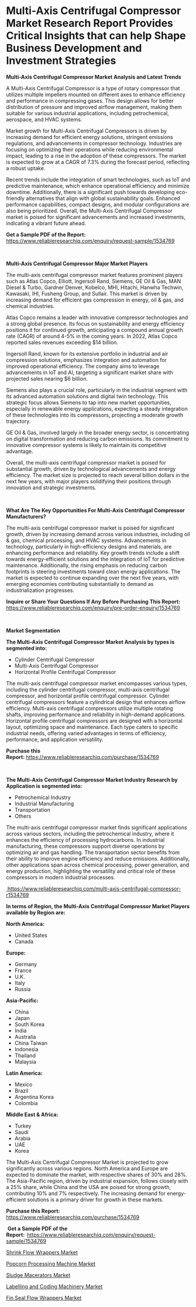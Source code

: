 <p><h1>Multi-Axis Centrifugal Compressor Market Research Report Provides Critical Insights that can help Shape Business Development and Investment Strategies</h1></p><p><strong>Multi-Axis Centrifugal Compressor Market Analysis and Latest Trends</strong></p>
<p><p>A Multi-Axis Centrifugal Compressor is a type of rotary compressor that utilizes multiple impellers mounted on different axes to enhance efficiency and performance in compressing gases. This design allows for better distribution of pressure and improved airflow management, making them suitable for various industrial applications, including petrochemical, aerospace, and HVAC systems.</p><p>Market growth for Multi-Axis Centrifugal Compressors is driven by increasing demand for efficient energy solutions, stringent emissions regulations, and advancements in compressor technology. Industries are focusing on optimizing their operations while reducing environmental impact, leading to a rise in the adoption of these compressors. The market is expected to grow at a CAGR of 7.3% during the forecast period, reflecting a robust uptake.</p><p>Recent trends include the integration of smart technologies, such as IoT and predictive maintenance, which enhance operational efficiency and minimize downtime. Additionally, there is a significant push towards developing eco-friendly alternatives that align with global sustainability goals. Enhanced performance capabilities, compact designs, and modular configurations are also being prioritized. Overall, the Multi-Axis Centrifugal Compressor market is poised for significant advancements and increased investments, indicating a vibrant future ahead.</p></p>
<p><strong>Get a Sample PDF of the Report:&nbsp;</strong> <a href="https://www.reliableresearchiq.com/enquiry/request-sample/1534769?utm_campaign=1119&utm_medium=2&utm_source=Github&utm_content=ia&utm_term=11042025&utm_id=multi-axis-centrifugal-compressor">https://www.reliableresearchiq.com/enquiry/request-sample/1534769</a></p>
<p>&nbsp;</p>
<p><strong>Multi-Axis Centrifugal Compressor Major Market Players</strong></p>
<p><p>The multi-axis centrifugal compressor market features prominent players such as Atlas Copco, Elliott, Ingersoll Rand, Siemens, GE Oil & Gas, MAN Diesel & Turbo, Gardner Denver, Kobelco, MHI, Hitachi, Hanwha Techwin, Kawasaki, IHI, Fusheng Group, and Sullair. This market is driven by increasing demand for efficient gas compression in energy, oil & gas, and chemical industries.</p><p>Atlas Copco remains a leader with innovative compressor technologies and a strong global presence. Its focus on sustainability and energy efficiency positions it for continued growth, anticipating a compound annual growth rate (CAGR) of around 4-5% in the coming years. In 2022, Atlas Copco reported sales revenues exceeding $14 billion.</p><p>Ingersoll Rand, known for its extensive portfolio in industrial and air compression solutions, emphasizes integration and automation for improved operational efficiency. The company aims to leverage advancements in IoT and AI, targeting a significant market share with projected sales nearing $6 billion.</p><p>Siemens also plays a crucial role, particularly in the industrial segment with its advanced automation solutions and digital twin technology. This strategic focus allows Siemens to tap into new market opportunities, especially in renewable energy applications, expecting a steady integration of these technologies into its compressors, projecting a moderate growth trajectory.</p><p>GE Oil & Gas, involved largely in the broader energy sector, is concentrating on digital transformation and reducing carbon emissions. Its commitment to innovative compressor systems is likely to maintain its competitive advantage.</p><p>Overall, the multi-axis centrifugal compressor market is poised for substantial growth, driven by technological advancements and energy efficiency. The market size is projected to reach several billion dollars in the next few years, with major players solidifying their positions through innovation and strategic investments.</p></p>
<p>&nbsp;</p>
<p><strong>What Are The Key Opportunities For Multi-Axis Centrifugal Compressor Manufacturers?</strong></p>
<p><p>The multi-axis centrifugal compressor market is poised for significant growth, driven by increasing demand across various industries, including oil & gas, chemical processing, and HVAC systems. Advancements in technology, particularly in high-efficiency designs and materials, are enhancing performance and reliability. Key growth trends include a shift towards energy-efficient solutions and the integration of IoT for predictive maintenance. Additionally, the rising emphasis on reducing carbon footprints is steering investments toward clean energy applications. The market is expected to continue expanding over the next five years, with emerging economies contributing substantially to demand as industrialization progresses.</p></p>
<p><strong>Inquire or Share Your Questions If Any Before Purchasing This Report:</strong> <a href="https://www.reliableresearchiq.com/enquiry/pre-order-enquiry/1534769?utm_campaign=1119&utm_medium=2&utm_source=Github&utm_content=ia&utm_term=11042025&utm_id=multi-axis-centrifugal-compressor">https://www.reliableresearchiq.com/enquiry/pre-order-enquiry/1534769</a></p>
<p>&nbsp;</p>
<p><strong>Market Segmentation</strong></p>
<p><strong>The Multi-Axis Centrifugal Compressor Market Analysis by types is segmented into:</strong></p>
<p><ul><li>Cylinder Centrifugal Compressor</li><li>Multi-Axis Centrifugal Compressor</li><li>Horizontal Profile Centrifugal Compressor</li></ul></p>
<p><p>The multi-axis centrifugal compressor market encompasses various types, including the cylinder centrifugal compressor, multi-axis centrifugal compressor, and horizontal profile centrifugal compressor. Cylinder centrifugal compressors feature a cylindrical design that enhances airflow efficiency. Multi-axis centrifugal compressors utilize multiple rotating shafts, improving performance and reliability in high-demand applications. Horizontal profile centrifugal compressors are designed with a horizontal layout, optimizing space and maintenance. Each type caters to specific industrial needs, offering varied advantages in terms of efficiency, performance, and application versatility.</p></p>
<p><strong>Purchase this Report:&nbsp;</strong><a href="https://www.reliableresearchiq.com/purchase/1534769?utm_campaign=1119&utm_medium=2&utm_source=Github&utm_content=ia&utm_term=11042025&utm_id=multi-axis-centrifugal-compressor">https://www.reliableresearchiq.com/purchase/1534769</a></p>
<p>&nbsp;</p>
<p><strong>The Multi-Axis Centrifugal Compressor Market Industry Research by Application is segmented into:</strong></p>
<p><ul><li>Petrochemical Industry</li><li>Industrial Manufacturing</li><li>Transportation</li><li>Others</li></ul></p>
<p><p>The multi-axis centrifugal compressor market finds significant applications across various sectors, including the petrochemical industry, where it enhances the efficiency of processing hydrocarbons. In industrial manufacturing, these compressors support diverse operations by optimizing air and gas handling. The transportation sector benefits from their ability to improve engine efficiency and reduce emissions. Additionally, other applications span across chemical processing, power generation, and energy production, highlighting the versatility and critical role of these compressors in modern industrial processes.</p></p>
<p><a href="https://www.reliableresearchiq.com/multi-axis-centrifugal-compressor-r1534769?utm_campaign=1119&utm_medium=2&utm_source=Github&utm_content=ia&utm_term=11042025&utm_id=multi-axis-centrifugal-compressor">&nbsp;https://www.reliableresearchiq.com/multi-axis-centrifugal-compressor-r1534769</a></p>
<p><strong>In terms of Region, the Multi-Axis Centrifugal Compressor Market Players available by Region are:</strong></p>
<p>
    <p> <strong> North America: </strong>
        <ul>
            <li>United States</li>
            <li>Canada</li>
        </ul>
        </p> 
    <p> <strong> Europe: </strong>
        <ul>
            <li>Germany</li>
            <li>France</li>
            <li>U.K.</li>
            <li>Italy</li>
            <li>Russia</li>
        </ul>
        </p> 
    <p> <strong> Asia-Pacific: </strong>
        <ul>
            <li>China</li>
            <li>Japan</li>
            <li>South Korea</li>
            <li>India</li>
            <li>Australia</li>
            <li>China Taiwan</li>
            <li>Indonesia</li>
            <li>Thailand</li>
            <li>Malaysia</li>
        </ul>
        </p> 
    <p> <strong> Latin America: </strong>
        <ul>
            <li>Mexico</li>
            <li>Brazil</li>
            <li>Argentina Korea</li>
            <li>Colombia</li>
        </ul>
        </p> 
    <p> <strong> Middle East & Africa: </strong>
        <ul>
            <li>Turkey</li>
            <li>Saudi</li>
            <li>Arabia</li>
            <li>UAE</li>
            <li>Korea</li>
        </ul>
    </p>
    </p>
<p><p>The Multi-Axis Centrifugal Compressor Market is projected to grow significantly across various regions. North America and Europe are expected to dominate the market, with respective shares of 30% and 28%. The Asia-Pacific region, driven by industrial expansion, follows closely with a 25% share, while China and the USA are poised for strong growth, contributing 10% and 7% respectively. The increasing demand for energy-efficient solutions is a primary driver for growth in these markets.</p></p>
<p><strong>Purchase this Report: </strong><a href="https://www.reliableresearchiq.com/purchase/1534769?utm_campaign=1119&utm_medium=2&utm_source=Github&utm_content=ia&utm_term=11042025&utm_id=multi-axis-centrifugal-compressor">https://www.reliableresearchiq.com/purchase/1534769</a></p>
<p>&nbsp;<strong>Get a Sample PDF of the Report:&nbsp;&nbsp;</strong><a href="https://www.reliableresearchiq.com/enquiry/request-sample/1534769?utm_campaign=1119&utm_medium=2&utm_source=Github&utm_content=ia&utm_term=11042025&utm_id=multi-axis-centrifugal-compressor">https://www.reliableresearchiq.com/enquiry/request-sample/1534769</a></p>
<p><strong></strong></p>
<p><p><a href="https://github.com/wraggfomath/Market-Research-Report-List-1/blob/main/shrink-flow-wrappers-market.md?utm_campaign=1119&utm_medium=2&utm_source=Github&utm_content=ia&utm_term=11042025&utm_id=multi-axis-centrifugal-compressor">Shrink Flow Wrappers Market</a></p><p><a href="https://github.com/rogetspate12/Market-Research-Report-List-1/blob/main/popcorn-processing-machine-market.md?utm_campaign=1119&utm_medium=2&utm_source=Github&utm_content=ia&utm_term=11042025&utm_id=multi-axis-centrifugal-compressor">Popcorn Processing Machine Market</a></p><p><a href="https://github.com/sahoolipko6f/Market-Research-Report-List-1/blob/main/sludge-macerators-market.md?utm_campaign=1119&utm_medium=2&utm_source=Github&utm_content=ia&utm_term=11042025&utm_id=multi-axis-centrifugal-compressor">Sludge Macerators Market</a></p><p><a href="https://github.com/ranewknaller/Market-Research-Report-List-1/blob/main/labelling-and-coding-machinery-market.md?utm_campaign=1119&utm_medium=2&utm_source=Github&utm_content=ia&utm_term=11042025&utm_id=multi-axis-centrifugal-compressor">Labelling and Coding Machinery Market</a></p><p><a href="https://github.com/alawnhvicay/Market-Research-Report-List-1/blob/main/fin-seal-flow-wrappers-market.md?utm_campaign=1119&utm_medium=2&utm_source=Github&utm_content=ia&utm_term=11042025&utm_id=multi-axis-centrifugal-compressor">Fin Seal Flow Wrappers Market</a></p></p>